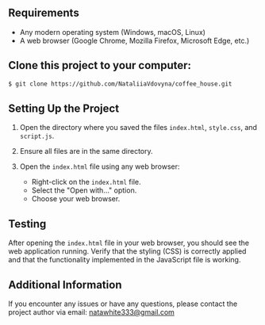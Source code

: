 ## Requirements
- Any modern operating system (Windows, macOS, Linux)
- A web browser (Google Chrome, Mozilla Firefox, Microsoft Edge, etc.)
 
## Clone this project to your computer:

```markdown
$ git clone https://github.com/NataliiaVdovyna/coffee_house.git
```

## Setting Up the Project

1. Open the directory where you saved the files `index.html`, `style.css`, and `script.js`.

2. Ensure all files are in the same directory.

3. Open the `index.html` file using any web browser:
    - Right-click on the `index.html` file.
    - Select the "Open with..." option.
    - Choose your web browser.

## Testing

After opening the `index.html` file in your web browser, you should see the web application running. Verify that the styling (CSS) is correctly applied and that the functionality implemented in the JavaScript file is working.

## Additional Information

If you encounter any issues or have any questions, please contact the project author via email: natawhite333@gmail.com
